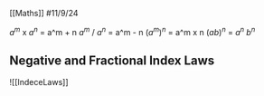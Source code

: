 [[Maths]]
#11/9/24

$a^m$ x $a^n$ = a^m + n
$a^m$ / $a^n$ = a^m - n
$(a^m)^n$ = a^m x n
$(ab)^n$ = $a^n$ $b^n$

## Negative and Fractional Index Laws

![[IndeceLaws]]
